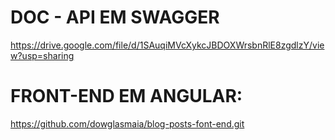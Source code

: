 # DOC - API EM SWAGGER
https://drive.google.com/file/d/1SAuqiMVcXykcJBDOXWrsbnRlE8zgdlzY/view?usp=sharing

# FRONT-END EM ANGULAR:
https://github.com/dowglasmaia/blog-posts-font-end.git
